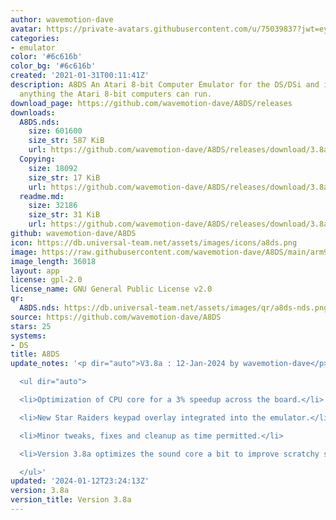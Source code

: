 ```yaml
---
author: wavemotion-dave
avatar: https://private-avatars.githubusercontent.com/u/75039837?jwt=eyJhbGciOiJIUzI1NiIsInR5cCI6IkpXVCJ9.eyJpc3MiOiJnaXRodWIuY29tIiwiYXVkIjoicmF3LmdpdGh1YnVzZXJjb250ZW50LmNvbSIsImtleSI6ImtleTEiLCJleHAiOjE3MzQ2MTIxODAsIm5iZiI6MTczNDYxMDk4MCwicGF0aCI6Ii91Lzc1MDM5ODM3In0.52uqsz_104nEl5KwGO44uJNNd4jySlukQILqyJdq_As&v=4
categories:
- emulator
color: '#6c616b'
color_bg: '#6c616b'
created: '2021-01-31T00:11:41Z'
description: A8DS An Atari 8-bit Computer Emulator for the DS/DSi and includes virtually
  anything the Atari 8-bit computers can run.
download_page: https://github.com/wavemotion-dave/A8DS/releases
downloads:
  A8DS.nds:
    size: 601600
    size_str: 587 KiB
    url: https://github.com/wavemotion-dave/A8DS/releases/download/3.8a/A8DS.nds
  Copying:
    size: 18092
    size_str: 17 KiB
    url: https://github.com/wavemotion-dave/A8DS/releases/download/3.8a/Copying
  readme.md:
    size: 32186
    size_str: 31 KiB
    url: https://github.com/wavemotion-dave/A8DS/releases/download/3.8a/readme.md
github: wavemotion-dave/A8DS
icon: https://db.universal-team.net/assets/images/icons/a8ds.png
image: https://raw.githubusercontent.com/wavemotion-dave/A8DS/main/arm9/gfx/bgTop.png
image_length: 36018
layout: app
license: gpl-2.0
license_name: GNU General Public License v2.0
qr:
  A8DS.nds: https://db.universal-team.net/assets/images/qr/a8ds-nds.png
source: https://github.com/wavemotion-dave/A8DS
stars: 25
systems:
- DS
title: A8DS
update_notes: '<p dir="auto">V3.8a : 12-Jan-2024 by wavemotion-dave</p>

  <ul dir="auto">

  <li>Optimization of CPU core for a 3% speedup across the board.</li>

  <li>New Star Raiders keypad overlay integrated into the emulator.</li>

  <li>Minor tweaks, fixes and cleanup as time permitted.</li>

  <li>Version 3.8a optimizes the sound core a bit to improve scratchy sounds.</li>

  </ul>'
updated: '2024-01-12T23:24:13Z'
version: 3.8a
version_title: Version 3.8a
---
```

